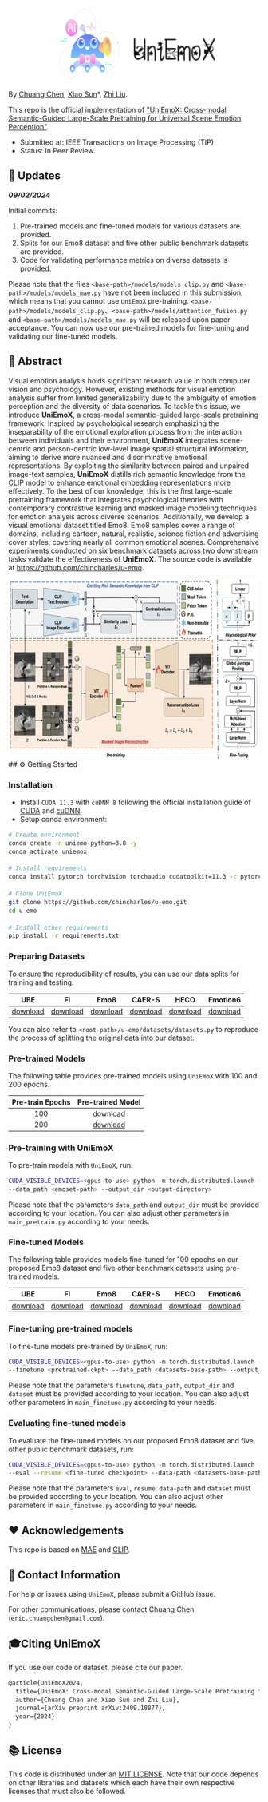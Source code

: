<div align="center">
    <img src="./figure/logo.png" height="150px" />
</div>



By [Chuang Chen](https://github.com/chincharles), [Xiao Sun](https://orcid.org/0000-0001-9750-7032)\*, [Zhi Liu](https://orcid.org/0000-0003-0537-4522).

This repo is the official implementation of ["UniEmoX: Cross-modal Semantic-Guided Large-Scale Pretraining for Universal Scene Emotion Perception"](http://arxiv.org/abs/2409.18877).

- Submitted at: IEEE Transactions on Image Processing (TIP)
- Status: In Peer Review.

## 🔆 Updates

***09/02/2024***

Initial commits:

1. Pre-trained models and fine-tuned models for various datasets are provided.
2. Splits for our Emo8 dataset and five other public benchmark datasets are provided.
3. Code for validating performance metrics on diverse datasets is provided.

Please note that the files `<base-path>/models/models_clip.py` and `<base-path>/models/models_mae.py` have not been included in this submission, which means that you cannot use `UniEmoX` pre-training. `<base-path>/models/models_clip.py`、`<base-path>/models/attention_fusion.py` and `<base-path>/models/models_mae.py` will be released upon paper acceptance. You can now use our pre-trained models for fine-tuning and validating our fine-tuned models.

## 🔎 Abstract

Visual emotion analysis holds significant research value in both computer vision and psychology. However, existing methods for visual emotion analysis suffer from limited generalizability due to the ambiguity of emotion perception and the diversity of data scenarios. To tackle this issue, we introduce **UniEmoX**, a cross-modal semantic-guided large-scale pretraining framework. Inspired by psychological research emphasizing the inseparability of the emotional exploration process from the interaction between individuals and their environment, **UniEmoX** integrates scene-centric and person-centric low-level image spatial structural information, aiming to derive more nuanced and discriminative emotional representations. By exploiting the similarity between paired and unpaired image-text samples, **UniEmoX** distills rich semantic knowledge from the CLIP model to enhance emotional embedding representations more effectively. To the best of our knowledge, this is the first large-scale pretraining framework that integrates psychological theories with contemporary contrastive learning and masked image modeling techniques for emotion analysis across diverse scenarios. Additionally, we develop a visual emotional dataset titled Emo8. Emo8 samples cover a range of domains, including cartoon, natural, realistic, science fiction and advertising cover styles, covering nearly all common emotional scenes. Comprehensive experiments conducted on six benchmark datasets across two downstream tasks validate the effectiveness of **UniEmoX**. The source code is available at https://github.com/chincharles/u-emo.

<div align="center">
    <img src="./figure/structure.png" height="360px" />
</div>
## ⚙️ Getting Started

### Installation

- Install `CUDA 11.3` with `cuDNN 8` following the official installation guide of [CUDA](https://docs.nvidia.com/cuda/cuda-installation-guide-linux/index.html) and [cuDNN](https://developer.nvidia.com/rdp/cudnn-archive).
- Setup conda environment:

```bash
# Create environment
conda create -n uniemo python=3.8 -y
conda activate uniemox

# Install requirements
conda install pytorch torchvision torchaudio cudatoolkit=11.3 -c pytorch -y

# Clone UniEmoX
git clone https://github.com/chincharles/u-emo.git
cd u-emo

# Install other requirements
pip install -r requirements.txt
```

### Preparing Datasets

To ensure the reproducibility of results, you can use our data splits for training and testing.

|                             UBE                              |                              FI                              |                             Emo8                             |                            CAER-S                            |                             HECO                             |                           Emotion6                           |
| :----------------------------------------------------------: | :----------------------------------------------------------: | :----------------------------------------------------------: | :----------------------------------------------------------: | :----------------------------------------------------------: | :----------------------------------------------------------: |
| [download](https://pan.baidu.com/s/1XCf3yOTEQwJX3G50rwTiIA?pwd=989c) | [download](https://pan.baidu.com/s/1dw01Jd_pKBNotE7AGl8PLA?pwd=7mea) | [download](https://drive.google.com/drive/folders/1bE9FfqQCSo8fKaoy-kOvanwLVMvPMZ8d?usp=sharing) | [download](https://pan.baidu.com/s/11jbAp2cpnM53Xu8w2hkePw?pwd=bzjx) | [download](https://pan.baidu.com/s/19aV6TwnAapiP6_LPXsxR_g?pwd=ru8d) | [download](https://pan.baidu.com/s/1eS1WQiv2Ozx-E4Ef1ibaRA?pwd=8hyr) |

You can also refer to `<root-path>/u-emo/datasets/datasets.py` to reproduce the process of splitting the original data into our dataset.

### Pre-trained Models

The following table provides pre-trained models using `UniEmoX` with 100 and 200 epochs.

| Pre-train Epochs |                      Pre-trained Model                       |
| :--------------: | :----------------------------------------------------------: |
|       100        | [download](https://pan.baidu.com/s/1RRJMZ-WacKeLOLv_kj3G5Q?pwd=q47b) |
|       200        | [download](https://pan.baidu.com/s/1sN97Q5vJ56GOXo6KtpfqSw?pwd=fn62) |

### Pre-training with UniEmoX

To pre-train models with `UniEmoX`, run:

```bash
CUDA_VISIBLE_DEVICES=<gpus-to-use> python -m torch.distributed.launch --nproc_per_node <num-of-gpus-to-use> main_pretrain.py \ 
--data_path <emoset-path> --output_dir <output-directory>
```

Please note that the parameters `data_path` and `output_dir` must be provided according to your location. You can also adjust other parameters in `main_pretrain.py` according to your needs.

### Fine-tuned Models

The following table provides models fine-tuned for 100 epochs on our proposed Emo8 dataset and five other benchmark datasets using pre-trained models.

|                             UBE                              |                              FI                              |                             Emo8                             |                            CAER-S                            |                             HECO                             |                           Emotion6                           |
| :----------------------------------------------------------: | :----------------------------------------------------------: | :----------------------------------------------------------: | :----------------------------------------------------------: | :----------------------------------------------------------: | :----------------------------------------------------------: |
| [download](https://pan.baidu.com/s/1S3vy7UHEMv_8UEbdIiL6qQ?pwd=bfa8) | [download](https://pan.baidu.com/s/142gnWOVzHGC_kQufIQBR4A?pwd=t4i6) | [download](https://pan.baidu.com/s/17xDnqDsWHByAodUe0WWqTQ?pwd=dywi) | [download](https://pan.baidu.com/s/1V3uUvYlM2PAqwPcHK4w0bA?pwd=mx7r) | [download](https://pan.baidu.com/s/1ZGmD_g3BUiiSLm5jYaQjJQ?pwd=wvge) | [download](https://pan.baidu.com/s/13CONfmdytokTJd9S5UFNOw?pwd=t7yz) |

### Fine-tuning pre-trained models
To fine-tune models pre-trained by `UniEmoX`, run:
```bash
CUDA_VISIBLE_DEVICES=<gpus-to-use> python -m torch.distributed.launch --nproc_per_node <num-of-gpus-to-use> main_finetune.py \ 
--finetune <pretrained-ckpt> --data_path <datasets-base-path> --output_dir <output-directory> --dataset <dataset-to-use>
```

Please note that the parameters `finetune`, `data_path`, `output_dir` and `dataset` must be provided according to your location. You can also adjust other parameters in `main_finetune.py` according to your needs.

### Evaluating fine-tuned models

To evaluate the fine-tuned models on our proposed Emo8 dataset and five other public benchmark datasets, run: 

```bash
CUDA_VISIBLE_DEVICES=<gpus-to-use> python -m torch.distributed.launch --nproc_per_node <num-of-gpus-to-use> main_finetune.py \
--eval --resume <fine-tuned checkpoint> --data-path <datasets-base-path> --dataset <dataset-to-use>
```

Please note that the parameters `eval`, `resume`, `data-path` and `dataset` must be provided according to your location. You can also adjust other parameters in `main_finetune.py` according to your needs.


## ❤️ Acknowledgements

This repo is based on [MAE](https://github.com/facebookresearch/mae) and [CLIP](https://github.com/openai/CLIP).

## 📧 Contact Information

For help or issues using `UniEmoX`, please submit a GitHub issue.

For other communications, please contact Chuang Chen (`eric.chuangchen@gmail.com`).

## 🎓Citing UniEmoX

If you use our code or dataset, please cite our paper.

```latex
@article{UniEmoX2024,
  title={UniEmoX: Cross-modal Semantic-Guided Large-Scale Pretraining for Universal Scene Emotion Perception}, 
  author={Chuang Chen and Xiao Sun and Zhi Liu},
  journal={arXiv preprint arXiv:2409.18877},
  year={2024}
}
```

## 📚 License

This code is distributed under an [MIT LICENSE](). Note that our code depends on other libraries and datasets which each have their own respective licenses that must also be followed.
